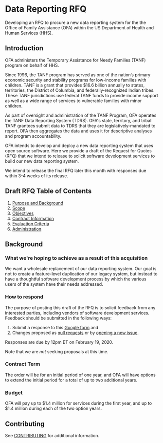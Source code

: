 # Data Reporting RFQ

Developing an RFQ to procure a new data reporting system for the the Office of Family Assistance (OFA) within the US Department of Health and Human Services (HHS).

## Introduction

OFA administers the Temporary Assistance for Needy Families (TANF) program on behalf of HHS.

Since 1996, the TANF program has served as one of the nation’s primary economic security and stability programs for low-income families with children. TANF is a grant that provides $16.6 billion annually to states, territories, the District of Columbia, and federally-recognized Indian tribes. These TANF jurisdictions use federal TANF funds to provide income support as well as a wide range of services to vulnerable families with minor children.

As part of oversight and administration of the TANF Program, OFA operates the TANF Data Reporting System (TDRS). OFA's state, territory, and tribal TANF grantees submit data to TDRS that they are legislatively-mandated to report. OFA then aggregates the data and uses it for descriptive analyses and program accountability.

OFA intends to develop and deploy a new data reporting system that uses open source software.
Here we provide a draft of the Request for Quotes (RFQ) that we intend to release to solicit software development services to build our new data reporting system.

We intend to release the final RFQ later this month with responses due within 3-4 weeks of its release.

## Draft RFQ Table of Contents

1. [Purpose and Background](Draft-RFQ/PurposeBackground.md)
1. [Scope](Draft-RFQ/Scope.md)
1. [Objectives](Draft-RFQ/Objectives.md)
1. [Contract Information](Draft-RFQ/Contract.md)
1. [Evaluation Criteria](Draft-RFQ/Evaluation.md)
1. [Administration](Draft-RFQ/Administration.md)

## Background

### What we're hoping to achieve as a result of this acquisition

We want a wholesale replacement of our data reporting system. Our goal is not to create a feature-level duplication of our legacy system, but instead to have a thoughtful software development process by which the various users of the system have their needs addressed. 

### How to respond

The purpose of posting this draft of the RFQ is to solicit feedback from any interested parties, including vendors of software development services. Feedback should be submitted in the following ways:
  1. Submit a response to this [Google form](https://docs.google.com/forms/d/1NYK7Ok5tswQ3wMxERGaMSwH36HojNzUApQWj2lKMUPo/edit) and 
  1. Changes proposed as [pull requests](https://github.com/18F/tdrs-app-rfq/pulls) or by [opening a new issue](https://github.com/18F/tdrs-app-rfq/issues/). 

Responses are due by 12pm ET on February 19, 2020.

Note that we are *not* seeking proposals at this time.

### Contract Term

The order will be for an initial period of one year, and OFA will have options to extend the initial period for a total of up to two additional years.

### Budget

OFA will pay up to $1.4 million for services during the first year, and up to $1.4 million during each of the two option years.

## Contributing

See [CONTRIBUTING](CONTRIBUTING.md) for additional information.
